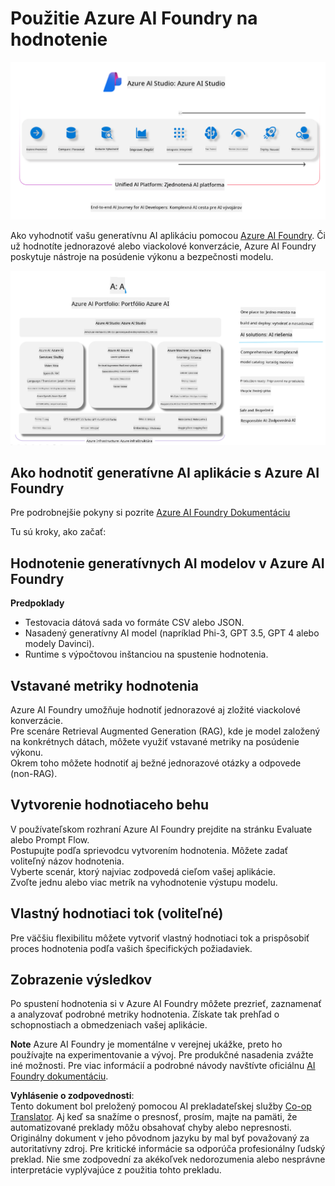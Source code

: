 <!--
CO_OP_TRANSLATOR_METADATA:
{
  "original_hash": "7b4235159486df4000e16b7b46ddfec3",
  "translation_date": "2025-07-16T22:33:35+00:00",
  "source_file": "md/01.Introduction/05/AIFoundry.md",
  "language_code": "sk"
}
-->
# **Použitie Azure AI Foundry na hodnotenie**

![aistudo](../../../../../translated_images/AIFoundry.9e0b513e999a1c5aa227e4c7028b5ff9a6cb712e6613c696705445ee4ca8f35d.sk.png)

Ako vyhodnotiť vašu generatívnu AI aplikáciu pomocou [Azure AI Foundry](https://ai.azure.com?WT.mc_id=aiml-138114-kinfeylo). Či už hodnotíte jednorazové alebo viackolové konverzácie, Azure AI Foundry poskytuje nástroje na posúdenie výkonu a bezpečnosti modelu.

![aistudo](../../../../../translated_images/AIPortfolio.69da59a8e1eaa70f2bab1836c11a69fc97e59f1b1b4154ce5e58bc589d278047.sk.png)

## Ako hodnotiť generatívne AI aplikácie s Azure AI Foundry
Pre podrobnejšie pokyny si pozrite [Azure AI Foundry Dokumentáciu](https://learn.microsoft.com/azure/ai-studio/how-to/evaluate-generative-ai-app?WT.mc_id=aiml-138114-kinfeylo)

Tu sú kroky, ako začať:

## Hodnotenie generatívnych AI modelov v Azure AI Foundry

**Predpoklady**

- Testovacia dátová sada vo formáte CSV alebo JSON.
- Nasadený generatívny AI model (napríklad Phi-3, GPT 3.5, GPT 4 alebo modely Davinci).
- Runtime s výpočtovou inštanciou na spustenie hodnotenia.

## Vstavané metriky hodnotenia

Azure AI Foundry umožňuje hodnotiť jednorazové aj zložité viackolové konverzácie.  
Pre scenáre Retrieval Augmented Generation (RAG), kde je model založený na konkrétnych dátach, môžete využiť vstavané metriky na posúdenie výkonu.  
Okrem toho môžete hodnotiť aj bežné jednorazové otázky a odpovede (non-RAG).

## Vytvorenie hodnotiaceho behu

V používateľskom rozhraní Azure AI Foundry prejdite na stránku Evaluate alebo Prompt Flow.  
Postupujte podľa sprievodcu vytvorením hodnotenia. Môžete zadať voliteľný názov hodnotenia.  
Vyberte scenár, ktorý najviac zodpovedá cieľom vašej aplikácie.  
Zvoľte jednu alebo viac metrík na vyhodnotenie výstupu modelu.

## Vlastný hodnotiaci tok (voliteľné)

Pre väčšiu flexibilitu môžete vytvoriť vlastný hodnotiaci tok a prispôsobiť proces hodnotenia podľa vašich špecifických požiadaviek.

## Zobrazenie výsledkov

Po spustení hodnotenia si v Azure AI Foundry môžete prezrieť, zaznamenať a analyzovať podrobné metriky hodnotenia. Získate tak prehľad o schopnostiach a obmedzeniach vašej aplikácie.

**Note** Azure AI Foundry je momentálne v verejnej ukážke, preto ho používajte na experimentovanie a vývoj. Pre produkčné nasadenia zvážte iné možnosti. Pre viac informácií a podrobné návody navštívte oficiálnu [AI Foundry dokumentáciu](https://learn.microsoft.com/azure/ai-studio/?WT.mc_id=aiml-138114-kinfeylo).

**Vyhlásenie o zodpovednosti**:  
Tento dokument bol preložený pomocou AI prekladateľskej služby [Co-op Translator](https://github.com/Azure/co-op-translator). Aj keď sa snažíme o presnosť, prosím, majte na pamäti, že automatizované preklady môžu obsahovať chyby alebo nepresnosti. Originálny dokument v jeho pôvodnom jazyku by mal byť považovaný za autoritatívny zdroj. Pre kritické informácie sa odporúča profesionálny ľudský preklad. Nie sme zodpovední za akékoľvek nedorozumenia alebo nesprávne interpretácie vyplývajúce z použitia tohto prekladu.